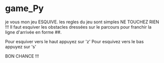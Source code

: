 # game_Py
je vous mon jeu ESQUIVE.
les regles du jeu sont simples 
NE TOUCHEZ RIEN !!!
Il faut esquiver les obstacles dressées sur le parcours pour franchir la ligne d'arrivée en forme ##.

Pour esquiver vers le haut appuyez sur 'z'
Pour esquivez vers le bas appuyez sur 's'

BON CHANCE !!!
